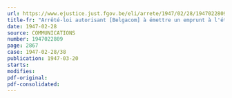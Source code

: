 ```yaml
---
url: https://www.ejustice.just.fgov.be/eli/arrete/1947/02/28/1947022809/justel
title-fr: "Arrêté-loi autorisant [Belgacom] à émettre un emprunt à l'étranger sous la garantie de l'Etat (Modifié par L 1991-03-21/30, art. 55)"
date: 1947-02-28
source: COMMUNICATIONS
number: 1947022809
page: 2867
case: 1947-02-28/38
publication: 1947-03-20
starts:
modifies:
pdf-original:
pdf-consolidated:
---
```


